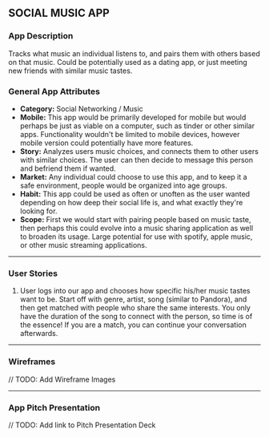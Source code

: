 ## SOCIAL MUSIC APP

### App Description
Tracks what music an individual listens to, and pairs them with others based on that music. Could be potentially used as a dating app, or just meeting new friends with similar music tastes.

### General App Attributes
- **Category:** Social Networking / Music
- **Mobile:** This app would be primarily developed for mobile but would perhaps be just as viable on a computer, such as tinder or other similar apps. Functionality wouldn't be limited to mobile devices, however mobile version could potentially have more features.
- **Story:** Analyzes users music choices, and connects them to other users with similar choices. The user can then decide to message this person and befriend them if wanted.
- **Market:** Any individual could choose to use this app, and to keep it a safe environment, people would be organized into age groups.
- **Habit:** This app could be used as often or unoften as the user wanted depending on how deep their social life is, and what exactly they're looking for.
- **Scope:** First we would start with pairing people based on music taste, then perhaps this could evolve into a music sharing application as well to broaden its usage. Large potential for use with spotify, apple music, or other music streaming applications.

---

### User Stories
1. User logs into our app and chooses how specific his/her music tastes want to be. Start off with genre, artist, song (similar to Pandora), and then get matched with people who share the same interests. You only have the duration of the song to connect with the person, so time is of the essence! If you are a match, you can continue your conversation afterwards.
---

### Wireframes
// TODO: Add Wireframe Images

---

### App Pitch Presentation
// TODO: Add link to Pitch Presentation Deck
